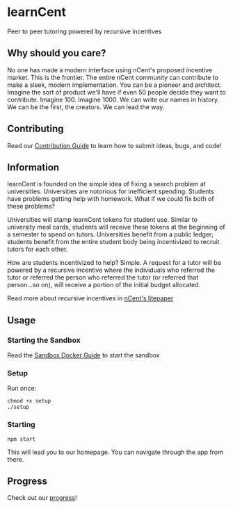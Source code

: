 # learnCent
Peer to peer tutoring powered by recursive incentives

## Why should you care?
No one has made a modern interface using nCent's proposed incentive market. This is the frontier. The entire nCent community can contribute to make a sleek, modern implementation. You can be a pioneer and architect. Imagine the sort of product we'll have if even 50 people decide they want to contribute. Imagine 100. Imagine 1000. We can write our names in history. We can be the first, the creators. We can lead the way.

## Contributing
Read our [Contribution Guide](docs/CONTRIBUTING.md) to learn how to submit ideas, bugs, and code!

## Information
learnCent is founded on the simple idea of fixing a search problem at universities. Universities are notorious for inefficient spending. Students have problems getting help with homework. What if we could fix both of these problems?

Universities will stamp learnCent tokens for student use. Similar to university meal cards, students will receive these tokens at the beginning of a semester to spend on tutors. Universities benefit from a public ledger; students benefit from the entire student body being incentivized to recruit tutors for each other.

How are students incentivized to help? Simple. A request for a tutor will be powered by a recursive incentive where the individuals who referred the tutor or referred the person who referred the tutor (or referred that person...so on), will receive a portion of the initial budget allocated.

Read more about recursive incentives in [nCent's litepaper](https://ncent.io/Applications/landingPage/LitePaper.pdf)
## Usage

### Starting the Sandbox
Read the [Sandbox Docker Guide](../../../Sandbox/Sandbox%20API/README.md) to start the sandbox

### Setup
Run once:
```
chmod +x setup
./setup
```
### Starting
```
npm start
```
This will lead you to our homepage. You can navigate through the app from there.

## Progress
Check out our [progress](docs/PROGRESS.md)!

